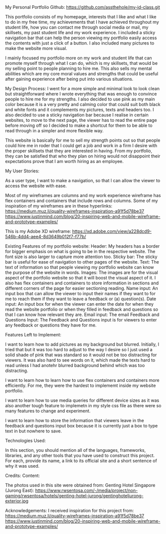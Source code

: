 My Personal Portfolio
Github: https://github.com/assthehole/my-id-class.git

This portfolio consists of my homepage, interests that I like and what I like to do in my free time, my achievements that I have achieved throughout my student life, how you can contact me through social media or mail, my skillsets, my past student life and my work experience. I included a sticky navigation bar that can help the person viewing my portfolio easily access the contents with just a click of a button. I also included many pictures to make the website more visual.

I mainly focused my portfolio more on my work and student life that can promote myself through what I can do, which is my skillsets, that would be my selling point to people planning to hire me. This also sells my mental abilities which are my core moral values and strengths that could be useful after gaining experience after being put into various situations.

My Design Process:
I went for a more simple and minimal look to look clean but straightforward where I wrote everything that was enough to convince people to hire me for my strengths. I also decided to use pink as my main color because it is a very pretty and calming color that could suit both black and white fonts and it complements my pictures, texts and headers too. I also decided to use a sticky navigation bar because I realise in certain websites, to move to the next page, the viewer has to read the entire page before moving off so I decided to make a shortcut for them to be able to read through in a simpler and more flexible way.

This website is basically for me to sell my strength points out so that people could hire me in roder that I could get a job and work in a firm I desire with the proper skillsets that they are interested in having. From my portfolio, they can be satisfied that who they plan on hiring would not disappoint their expectations prove that I am worth hiring as an employee.

My User Stories:

As a user type, I want to make a navigation, so that I can allow the viewer to access the website with ease.

Most of my wireframes are columns and my work experience wireframe has flex containers and containers that include rows and columns. 
Some of my inspiration of my wireframes are in these hyperlinks:
https://medium.muz.li/quality-wireframes-inspiration-a91f5d78be37
https://www.justinmind.com/blog/20-inspiring-web-and-mobile-wireframe-and-prototype-examples/

This is my Adobe XD wireframe: https://xd.adobe.com/view/a228dcd9-546b-4dd4-aee4-8d3649b012f7-f77b/

Existing Features of my portfolio website:
Header: My headers has a border for bigger emphasis on what is going to be in the respective website. The font size is also larger to capture more attention too.
Sticky bar: The sticky bar is useful for ease of navigation to other pages of the website.
Text: The text of information so that people viewing my portfolio website can know the purpose of the website in words.
Images: The images are for the visual aspect of the portfolio website so that it will boost the visual aspect of it.
I also has flex containers and containers to store information in sections and different corners of the page for easier sectioning reading.
Name input: An input box that can allow the viewer to input their names if they want to for me to reach them if they want to leave a feedback or (a) question(s).
Date input: An input box for when the viewer can enter the date for when they read the website portfolio or when they filled in feedback and questions so that I can know how relevant they are.
Email input: The email 
Feedback and Questions Input: The Feedback and Questions input is for viewers to enter any feedback or questions they have for me.

Features Left to Implement:

I want to learn how to add pictures as my background but blurred. Initially, I tried that but it was too hard to adjust to the way I desire so I just used a solid shade of pink that was standard so it would not be too distracting for viewers. It was also hard to see words on it, which made the texts hard to read unless I had anotehr blurred background behind which was too distracting.

I want to learn how to learn how to use flex containers and containers more efficiently. For me, they were the hardest to implememt inside my website portfolio.

I want to learn how to use media queries for different device sizes as it was also another tough feature to implemetn in my style css file as there were so many features to change and experiment.

I want to learn how to store the information that viewers leave in the feedback and questions input box because it is currently just a box to type text in but nowhere to save.

Technologies Used:

In this section, you should mention all of the languages, frameworks, libraries, and any other tools that you have used to construct this project. For each, provide its name, a link to its official site and a short sentence of why it was used.

Credits:
Content:

The photos used in this site were obtained from:
Genting Hotel Singapore (Jurong East): https://www.rwsentosa.com/-/media/project/non-gaming/rwsentosa/hotels/genting-hotel-jurong/gentinghoteljurong-exterior.jpg


Acknowledgements:
I received inspiration for this project from:
https://medium.muz.li/quality-wireframes-inspiration-a91f5d78be37
https://www.justinmind.com/blog/20-inspiring-web-and-mobile-wireframe-and-prototype-examples/


